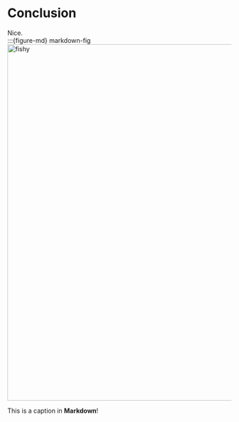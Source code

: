 # Conclusion

Nice.  
:::{figure-md} markdown-fig
<img src="../images/workflow_SLAC.png" alt="fishy" class="bg-primary mb-1" width="800px">

This is a caption in **Markdown**!
